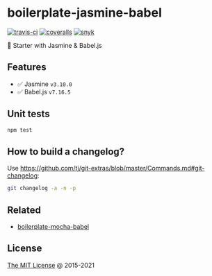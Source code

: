 # boilerplate-jasmine-babel

[![travis-ci](https://api.travis-ci.org/piecioshka/boilerplate-jasmine-babel.svg?branch=master)](https://travis-ci.org/piecioshka/boilerplate-jasmine-babel)
[![coveralls](https://coveralls.io/repos/github/piecioshka/boilerplate-jasmine-babel/badge.svg?branch=master)](https://coveralls.io/github/piecioshka/boilerplate-jasmine-babel?branch=master)
[![snyk](https://snyk.io/test/github/piecioshka/boilerplate-jasmine-babel/badge.svg?targetFile=package.json)](https://snyk.io/test/github/piecioshka/boilerplate-jasmine-babel?targetFile=package.json)

🍴 Starter with Jasmine & Babel.js

## Features

* :white_check_mark: Jasmine `v3.10.0`
* :white_check_mark: Babel.js `v7.16.5`

## Unit tests

```bash
npm test
```

## How to build a changelog?

Use <https://github.com/tj/git-extras/blob/master/Commands.md#git-changelog>:

```bash
git changelog -a -n -p
```

## Related

* [boilerplate-mocha-babel](https://github.com/piecioshka/boilerplate-mocha-babel)

## License

[The MIT License](http://piecioshka.mit-license.org) @ 2015-2021
